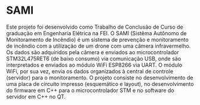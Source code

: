 # SAMI
Este projeto foi desenvolvido como Trabalho de Conclusão de Curso de graduação em Engenharia Elétrica na FEI.
O SAMI (Sistêma Autônomo de Monitoramento de Incêndio) é um sistema de prevenção e monitoramento de incêndio com a utilização de um drone com uma câmera infravermelho. Os dados são adquiridos pela câmera e enviados ao microcontrolador STM32L475RET6 (de baixo consumo) via comunicação USB, onde são interpretados e enviados ao módulo WiFi ESP8266 via UART. O módulo WiFi, por sua vez, envia os dados organizados à central de controle (servidor) para o monitoramento. 
O projeto consiste no desenvolvimento de uma placa de circuito impresso (esquemático e layout), no desenvolvimento do firmware em C++ para o microcontrolador STM e no software do servidor em C++ no QT.
